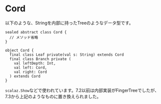 # Cord

以下のような、Stringを内部に持ったTreeのようなデータ型です。

```tut:silent
sealed abstract class Cord {
  // メソッド省略
}

object Cord {
  final class Leaf private(val s: String) extends Cord
  final class Branch private (
    val leftDepth: Int,
    val left: Cord,
    val right: Cord
  ) extends Cord
}
```

`scalaz.Show`などで使われています。7.2以前は内部実装がFingerTreeでしたが、7.3から上記のようなものに置き換えられました。
